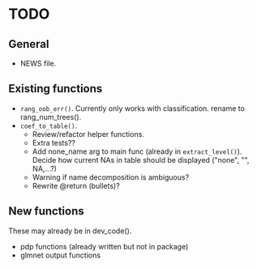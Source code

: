 # TODO

## General

+ NEWS file.

## Existing functions

+ `rang_oob_err()`. Currently only works with classification. rename to rang_num_trees().
+ `coef_to_table()`. 
    + Review/refactor helper functions.
    + Extra tests??
    + Add none_name arg to main func (already in `extract_level()`). Decide how current NAs in table
    should be displayed ("none", "", NA,...?)
    + Warning if name decomposition is ambiguous?
    + Rewrite @return (bullets)?
    
    
## New functions

These may already be in dev_code().

+ pdp functions (already written but not in package)
+ glmnet output functions
